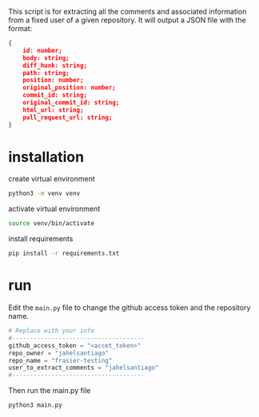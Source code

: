 This script is for extracting all the comments and associated information from a fixed user of a given repository.
It will output a JSON file with the format:

```JSON
{
    id: number;
    body: string;
    diff_hunk: string;
    path: string;
    position: number;
    original_position: number;
    commit_id: string;
    original_commit_id: string;
    html_url: string;
    pull_request_url: string;
}
```

# installation 
create virtual environment
```bash
python3 -m venv venv
```
activate virtual environment
```bash
source venv/bin/activate
```
install requirements
```bash
pip install -r requirements.txt
```

# run
Edit the `main.py` file to change the github access token and the repository name.
```python
# Replace with your info
#-------------------------------------
github_access_token = "<accet_token>"
repo_owner = "jahelsantiago"
repo_name = "frasier-testing"
user_to_extract_comments = "jahelsantiago"
#-------------------------------------
```


Then run the main.py file
```bash
python3 main.py
```

